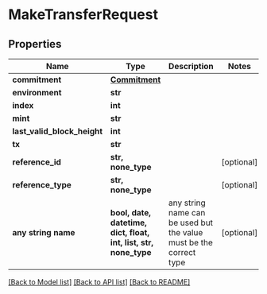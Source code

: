 # MakeTransferRequest


## Properties
Name | Type | Description | Notes
------------ | ------------- | ------------- | -------------
**commitment** | [**Commitment**](Commitment.md) |  | 
**environment** | **str** |  | 
**index** | **int** |  | 
**mint** | **str** |  | 
**last_valid_block_height** | **int** |  | 
**tx** | **str** |  | 
**reference_id** | **str, none_type** |  | [optional] 
**reference_type** | **str, none_type** |  | [optional] 
**any string name** | **bool, date, datetime, dict, float, int, list, str, none_type** | any string name can be used but the value must be the correct type | [optional]

[[Back to Model list]](../README.md#documentation-for-models) [[Back to API list]](../README.md#documentation-for-api-endpoints) [[Back to README]](../README.md)


